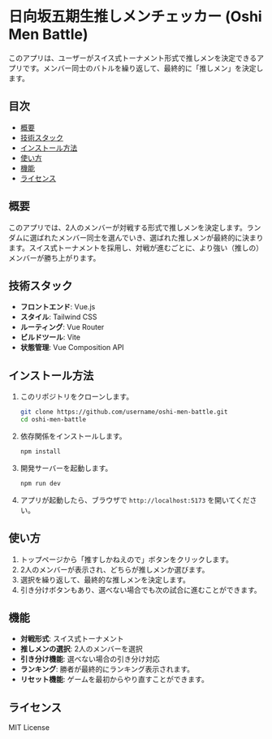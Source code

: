 # 日向坂五期生推しメンチェッカー (Oshi Men Battle)

このアプリは、ユーザーがスイス式トーナメント形式で推しメンを決定できるアプリです。メンバー同士のバトルを繰り返して、最終的に「推しメン」を決定します。

## 目次
- [概要](#概要)
- [技術スタック](#技術スタック)
- [インストール方法](#インストール方法)
- [使い方](#使い方)
- [機能](#機能)
- [ライセンス](#ライセンス)

## 概要

このアプリでは、2人のメンバーが対戦する形式で推しメンを決定します。ランダムに選ばれたメンバー同士を選んでいき、選ばれた推しメンが最終的に決まります。スイス式トーナメントを採用し、対戦が進むごとに、より強い（推しの）メンバーが勝ち上がります。

## 技術スタック

- **フロントエンド**: Vue.js
- **スタイル**: Tailwind CSS
- **ルーティング**: Vue Router
- **ビルドツール**: Vite
- **状態管理**: Vue Composition API

## インストール方法

1. このリポジトリをクローンします。

    ```bash
    git clone https://github.com/username/oshi-men-battle.git
    cd oshi-men-battle
    ```

2. 依存関係をインストールします。

    ```bash
    npm install
    ```

3. 開発サーバーを起動します。

    ```bash
    npm run dev
    ```

4. アプリが起動したら、ブラウザで `http://localhost:5173` を開いてください。

## 使い方

1. トップページから「推すしかねえので」ボタンをクリックします。
2. 2人のメンバーが表示され、どちらが推しメンか選びます。
3. 選択を繰り返して、最終的な推しメンを決定します。
4. 引き分けボタンもあり、選べない場合でも次の試合に進むことができます。

## 機能

- **対戦形式**: スイス式トーナメント
- **推しメンの選択**: 2人のメンバーを選択
- **引き分け機能**: 選べない場合の引き分け対応
- **ランキング**: 勝者が最終的にランキング表示されます。
- **リセット機能**: ゲームを最初からやり直すことができます。

## ライセンス

MIT License
